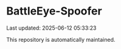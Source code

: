 # BattleEye-Spoofer

Last updated: 2025-06-12 05:33:23

This repository is automatically maintained.
